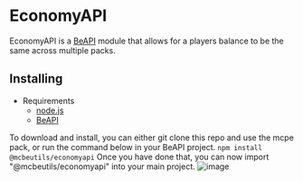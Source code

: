 # EconomyAPI

EconomyAPI is a [BeAPI](https://github.com/MCBE-Utilities/BeAPI) module that allows for a players balance to be the same across multiple packs.

## Installing
* Requirements
  * [node.js](https://nodejs.org/)
  * [BeAPI](https://github.com/MCBE-Utilities/BeAPI)

To download and install, you can either git clone this repo and use the mcpe pack, or run the command below in your BeAPI project.
```npm install @mcbeutils/economyapi```
Once you have done that, you can now import "@mcbeutils/economyapi" into your main project.
![image](public/import.png)